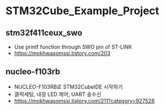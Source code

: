 # STM32Cube_Example_Project

## stm32f411ceux_swo
- Use printf function through SWO pin of ST-LINK
- https://mokhwasomssi.tistory.com/203

## nucleo-f103rb
- NUCLEO-F103RB로 STM32CubeIDE 시작하기
- 클럭세팅, 내장 LED 제어, UART 송수신
- https://mokhwasomssi.tistory.com/211?category=927528